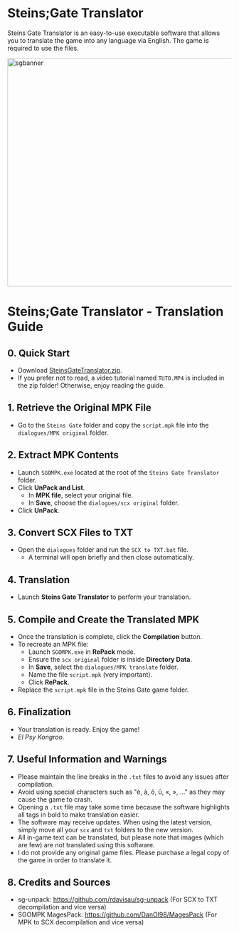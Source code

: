 # Steins;Gate Translator
Steins Gate Translator is an easy-to-use executable software that allows you to translate the game into any language via English. The game is required to use the files.

<img width="1080" height="512" alt="sgbanner" src="https://github.com/user-attachments/assets/dd4909f8-52c1-4557-91cf-e57f6cc392f8" />

# Steins;Gate Translator - Translation Guide

## 0. Quick Start
- Download [SteinsGateTranslator.zip](https://github.com/CroustiTiges/Steins-Gate-Translator/releases/tag/first).
- If you prefer not to read, a video tutorial named `TUTO.MP4` is included in the zip folder! Otherwise, enjoy reading the guide.

## 1. Retrieve the Original MPK File
- Go to the `Steins Gate` folder and copy the `script.mpk` file into the `dialogues/MPK original` folder.

## 2. Extract MPK Contents
- Launch `SGOMPK.exe` located at the root of the `Steins Gate Translator` folder.
- Click **UnPack and List**.
  - In **MPK file**, select your original file.
  - In **Save**, choose the `dialogues/scx original` folder.
- Click **UnPack**.

## 3. Convert SCX Files to TXT
- Open the `dialogues` folder and run the `SCX to TXT.bat` file.
  - A terminal will open briefly and then close automatically.

## 4. Translation
- Launch **Steins Gate Translator** to perform your translation.

## 5. Compile and Create the Translated MPK
- Once the translation is complete, click the **Compilation** button.
- To recreate an MPK file:
  - Launch `SGOMPK.exe` in **RePack** mode.
  - Ensure the `scx original` folder is inside **Directory Data**.
  - In **Save**, select the `dialogues/MPK translate` folder.
  - Name the file `script.mpk` (very important).
  - Click **RePack**.
- Replace the `script.mpk` file in the Steins Gate game folder.

## 6. Finalization
- Your translation is ready. Enjoy the game!  
- *El Psy Kongroo.*

## 7. Useful Information and Warnings
- Please maintain the line breaks in the `.txt` files to avoid any issues after compilation.
- Avoid using special characters such as "é, à, ô, û, «, », ..." as they may cause the game to crash.
- Opening a `.txt` file may take some time because the software highlights all tags in bold to make translation easier.
- The software may receive updates. When using the latest version, simply move all your `scx` and `txt` folders to the new version.
- All in-game text can be translated, but please note that images (which are few) are not translated using this software.
- I do not provide any original game files. Please purchase a legal copy of the game in order to translate it.

## 8. Credits and Sources
- sg-unpack: https://github.com/rdavisau/sg-unpack (For SCX to TXT decompilation and vice versa)
- SGOMPK MagesPack: https://github.com/DanOl98/MagesPack (For MPK to SCX decompilation and vice versa)
